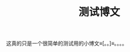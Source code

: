 ﻿---
layout: post
title: 测试博文
categories: [其他]
description: 测试博文
keywords: 测试, 博文
---

这真的只是一个很简单的测试用的小博文≡[。。]≡。。。。
